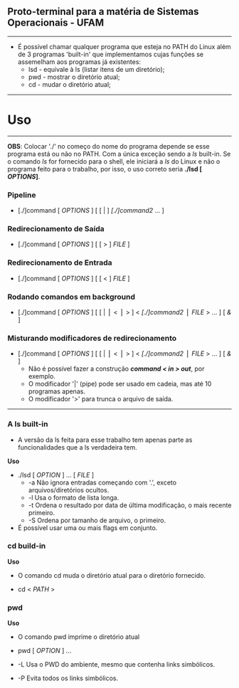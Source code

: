 ## Proto-terminal para a matéria de Sistemas Operacionais - UFAM ##

---

- É possível chamar qualquer programa que esteja no PATH do Linux além de 3 programas 'built-in' que implementamos cujas funções se assemelham aos programas já existentes:
  - lsd - equivale à ls (listar itens de um diretório);
  - pwd - mostrar o diretório atual;
  - cd  - mudar o diretório atual;

---

# Uso #

---

**OBS**: Colocar './' no começo do nome do programa depende se esse programa está ou não no PATH. Com a única exceção sendo a _ls_ built-in. Se o comando _ls_ for fornecido para o shell, ele iniciará a _ls_ do Linux e não o programa feito para o trabalho, por isso, o uso correto seria **./lsd [ _OPTIONS_]**.

### Pipeline ###
- [./]command [ _OPTIONS_ ] [ [ | ] _[./]command2_ ... ]
### Redirecionamento de Saída ###
- [./]command [ _OPTIONS_ ] [ [ > ] _FILE_ ] 
### Redirecionamento de Entrada ###
- [./]command [ _OPTIONS_ ] [ [ < ] _FILE_ ]
### Rodando comandos em background ###
- [./]command [ _OPTIONS_ ] [ [ | ⎪ < ⎪ > ] < _[./]command2_ ⎪ _FILE_ > ... ] [ _&_ ]
### Misturando modificadores de redirecionamento ###
- [./]command [ _OPTIONS_ ] [ [ | ⎪ < ⎪ > ] < _[./]command2_ ⎪ _FILE_ > ... ] [ _&_ ]
  - Não é possível fazer a construção **_command < in > out_**, por exemplo.
  - O modificador '|' (pipe) pode ser usado em cadeia, mas até 10 programas apenas.
  - O modificador '>' para trunca o arquivo de saída.
  
---

### A ls built-in ###

- A versão da ls feita para esse trabalho tem apenas parte as funcionalidades que a ls verdadeira tem.

**Uso**
- ./lsd [ _OPTION_ ] ... [ _FILE_ ]
  - -a Não ignora entradas começando com '.', exceto arquivos/diretórios ocultos.
  - -l Usa o formato de lista longa.
  - -t Ordena o resultado por data de última modificação, o mais recente primeiro.
  - -S Ordena por tamanho de arquivo, o primeiro.
- É possível usar uma ou mais flags em conjunto.

### cd build-in ###

**Uso**

- O comando cd muda o diretório atual para o diretório fornecido.

- cd < _PATH_ >

### pwd ###

**Uso**

- O comando pwd imprime o diretório atual

- pwd [ _OPTION_ ] ...
 - -L Usa o PWD do ambiente, mesmo que contenha links simbólicos.
 - -P Evita todos os links simbólicos.
